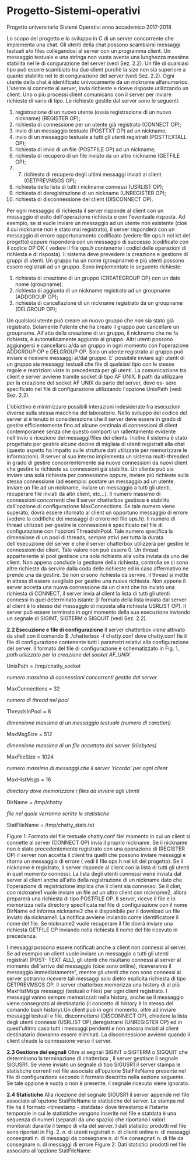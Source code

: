# Progetto-Sistemi-operativi
Progetto universitario Sistemi Operativi anno accademico 2017-2018


Lo scopo del progetto e lo sviluppo in C di un server concorrente che implementa una chat. Gli utenti della chat possono scambiarsi messaggi testuali e/o files collegandosi al server con un programma client. Un messaggio testuale e una stringa non vuota avente una lunghezza massima stabilita nel le di congurazione del server (vedi Sez. 2.2). Un file di qualsiasi tipo può essere scambiato tra due client purchè la size non sia superiore a quanto stabilito nel le di congurazione del server (vedi Sez. 2.2). Ogni utente della chat è identificato univocamente da un nickname alfanumerico. L'utente si connette al server, invia richieste e riceve risposte utilizzando un client. Uno o più processi client comunicano con il server per inviare richieste di vario di tipo. Le richieste gestite dal server sono le seguenti:


1. registrazione di un nuovo utente (ossia registrazione di un nuovo nickname) (REGISTER OP);
2. richiesta di connessione per un utente già registrato (CONNECT OP);
3. invio di un messaggio testuale (POSTTXT OP) ad un nickname;
4. invio di un messaggio testuale a tutti gli utenti registrati (POSTTEXTALL OP);
5. richiesta di invio di un file (POSTFILE OP) ad un nickname;
6. richiesta di recupero di un file inviato da un altro nickname (GETFILE OP);
7. 7. richiesta di recupero degli ultimi messaggi inviati al client (GETPREVMSGS OP);
8. richiesta della lista di tutti i nickname connessi (USRLIST OP);
9. richiesta di deregistrazione di un nickname (UNREGISTER OP);
10. richiesta di disconnessione del client (DISCONNECT OP).


Per ogni messaggio di richiesta il server risponde al client con un messaggio di esito dell'operazione richiesta e con l'eventuale risposta. Ad esempio, se si vuole inviare un messaggio ad un utente non esistente (cioè il cui nickname non è stato mai registrato), il server risponderà con un messaggio di errore opportunamento codificato (vedere file ops.h nel kit del progetto) oppure risponderà con un messaggio di successo (codificato con il codice OP OK { vedere il file ops.h contenente i codici delle operazioni di richiesta e di risposta). Il sistema deve prevedere la creazione e gestione di gruppi di utenti. Un gruppo ha un nome (groupname) e più utenti possono essere registrati ad un gruppo. Sono implementate le seguente richieste:

1. richiesta di creazione di un gruppo (CREATEGROUP OP) con un dato nome (groupname);
2. richiesta di aggiunta di un nickname registrato ad un groupname (ADDGROUP OP);
3. richiesta di cancellazione di un nickname registrato da un groupname (DELGROUP OP);

Un qualsiasi utente può creare un nuovo gruppo che non sia stato già registrato. Solamente l'utente che ha creato il gruppo può cancellare un groupname. All'atto della creazione di un gruppo, il nickname che ne fa richiesta, è automaticamente aggiunto al gruppo. Altri utenti possono aggiungersi e cancellarsi a/da un gruppo in
ogni momento con l'operazione ADDGROUP OP e DELGROUP OP. Solo un utente registrato al gruppo può inviare e ricevere messaggi al/dal gruppo. E' possibile inviare agli utenti di un gruppo sia messaggi testuali che file di qualsiasi tipo con le stesse regole e restrizioni viste in precedenza per gli utenti.
La comunicazione tra client e server avviene tramite socket di tipo AF UNIX. Il path da utilizzare per la creazione del socket AF UNIX da parte del server, deve es-
sere specificato nel file di configurazione utilizzando l'opzione UnixPath (vedi Sez. 2.2).

L'obiettivo è minimizzare possibili interazioni indesiderate fra esecuzioni diverse sulla stessa macchina del laboratorio. Nello sviluppo del codice del server si è tenuto in considerazione che il server deve essere in grado di gestire efficientemente fino ad alcune centinaia di connessioni di client contemporanee senza che questo comporti un rallentamento evidente nell'invio e ricezione dei messaggi/files dei clients. Inoltre il sistema è stato progettato per gestire alcune decine di migliaia di utenti registrati alla chat (questo aspetto ha impatto sulle strutture dati utilizzate per memorizzare le informazioni).
Il server al suo interno implementa un sistema multi-threaded in grado di gestire concorrentemente sia nuove connessioni da nuovi client che gestire le richieste su connessioni già stabilite. Un cliente può sia inviare una sola richiesta per connessione oppure, inviare più richieste sulla stessa connessione (ad esempio: postare un messaggio ad un utente, inviare un file ad un nickname, inviare un messaggio a tutti gli utenti, recuperare file inviati da altri client, etc...). Il numero massimo di connessioni concorrenti che il server chatterbox gestisce è stabilito dall'opzione di configurazione MaxConnections. Se tale numero viene superato, dovrà essere ritornato al client un opportuno messaggio di errore (vedere la codifiche dei messaggi di errore nel file ops.h). Il numero di thread utilizzati per gestire le connessioni è specificato nel file di configurazione con l'opzioni ThreadsInPool. Tale numero specifica la dimensione di un pool di threads, sempre attivi per tutta la durata dell'esecuzione del server e che il server chatterbox utilizzerà per gestire le connessioni dei client. Tale valore non può essere 0.
Un thread appartenente al pool gestisce una sola richiesta alla volta inviata da uno dei client. Non appena conclude la gestione della richiesta, controlla se ci sono
altre richieste da servire dalla coda delle richieste ed in caso affermativo ne prende una da gestire. Se non ci sono richiesta da servire, il thread si mette in attesa di essere svegliato per gestire una nuova richiesta.
Non appena il server accetta una nuova connessione da un client che ha inviato una richiesta di CONNECT, il server invia al client la lista di tutti gli utenti connessi in quel determinato istante (il formato della lista inviata dal server al client è lo stesso del messaggio di risposta alla richiesta USRLIST OP).
Il server può essere terminato in ogni momento della sua esecuzione inviando un segnale di SIGINT, SIGTERM o SIGQUIT (vedi Sez. 2.2).

**2.2 Esecuzione e file di configurazione**
Il server chatterbox viene attivato da shell con il comando
$ ./chatterbox -f chatty.conf
dove chatty.conf fie il file di configurazione contenente tutti i parametri relativi alla configurazione del server. Il formato del file di configurazione è schematizzato in Fig. 1,
_path utilizzato per la creazione del socket AF_UNIX_


UnixPath = /tmp/chatty_socket


_numero massimo di connessioni concorrenti gestite dal server_


MaxConnections = 32


_numero di thread nel pool_


ThreadsInPool = 8


_dimensione massima di un messaggio testuale (numero di caratteri)_


MaxMsgSize = 512


_dimensione massima di un file accettato dal server (kilobytes)_


MaxFileSize = 1024


_numero massimo di messaggi che il server 'ricorda' per ogni client_


MaxHistMsgs = 16


_directory dove memorizzare i files da inviare agli utenti_


DirName = /tmp/chatty


_file nel quale verranno scritte le statistiche_


StatFileName = /tmp/chatty_stats.txt


Figure 1: Formato del file testuale chatty.conf
Nel momento in cui un client si connette al server (CONNECT OP) invia il proprio nickname. Se il nickname non è stato precedentemente registrato con una operazione di
(REGISTER OP) il server non accetta il client tra quelli che possono inviare messaggi e ritorna un messaggio di errore ( vedi il file ops.h nel kit del progetto). Se il nickname è registrato, il server risponde al client con la lista di tutti gli utenti in quel momento connessi. La lista degli utenti connessi viene inviata dal server al client anche all'atto della registrazione di un nickname dato che l'operazione di registrazione implica che il client sia connesso. Se il cliet, con nickname1 vuole inviare un file ad un altro client con nickname2, allora preparerà una richiesta di tipo POSTFILE OP. Il server, riceve il file e lo memorizza nella directory specificata nel file di configurazione con il nome DirName ed informa nickname2 che è disponibile per il download un file inviato da nickname1. La notifica avviene inviando come identificatore il nome del file. Se nickname2 vuole recuperare il file dovrà inviare una richiesta GETFILE OP inviando nella richiesta il nome del file ricevuto in precedenza.

I messaggi possono essere notificati anche a client non connessi al server. Se ad esempio un client vuole inviare un messaggio a tutti gli utenti registrati (POST-
TEXT ALL), gli utenti che risultano connessi al server al momento dell'arrivo del messaggio (cioè sono online), riceveranno il messaggio immediatamente", mentre gli
utenti che non sono connessi al server potranno ricevere tali messaggi solo dietro esplicita richiesta di tipo GETPREVMSGS OP. Il server chatterbox memorizza una history di al più MaxHistMsgs messaggi (testuali o files) per ogni client registrato. I messaggi vanno sempre memorizzati nella history, anche se il messaggio viene consegnato al destinatario (il concetto di history è lo stesso del comando bash history).Un client può in ogni momento, oltre ad inviare messaggi testuali e file, disconnettersi (DISCONNECT OP), chiedere la lista degli utenti connessi (USRLIST OP),deregistrarsi (UNREGISTER OP) ed in quest'ultimo caso tutti i messaggi pendenti
e non ancora inviati al client destinatario dovranno essere eliminati. La disconnessione avviene quando il client chiude la connessione verso il server.

**2.3 Gestione dei segnali**
Oltre ai segnali SIGINT o SIGTERM o SIGQUIT che determinano la terminazione di chatterbox , il server gestisce il segnale SIGUSR1. Se viene inviato un segnale di tipo
SIGUSR1 il server stampa le statistiche correnti nel file associato all'opzione StatFileName presente nel file di configurazione secondo il formato descritto nella sezione seguente. Se tale opzione è vuota o non è presente, il segnale ricevuto viene ignorato.

**2.4 Statistiche**
Alla ricezione del segnale SIGUSR1 il server appende nel file associato all'opzione StatFileName le statistiche del server. Le stampa nel file ha il formato
<timestamp - statdata> dove timestamp è l'istante temporale in cui le statistiche vengono inserite nel file e statdata è una sequenza di numeri (separati da uno spazio) che riportano i valori monitorati durante il tempo di vita del server. I dati statistici prodotti nel file sono riportati in Fig. 2.
n. di utenti registrati
n. di clienti online
n. di messaggi consegnati
n. di messaggi da consegnare
n. di file consegnati
n. di file da consegnare
n. di messaggi di errore
Figure 2: Dati statistici prodotti nel file associato all'opzione StatFileName

